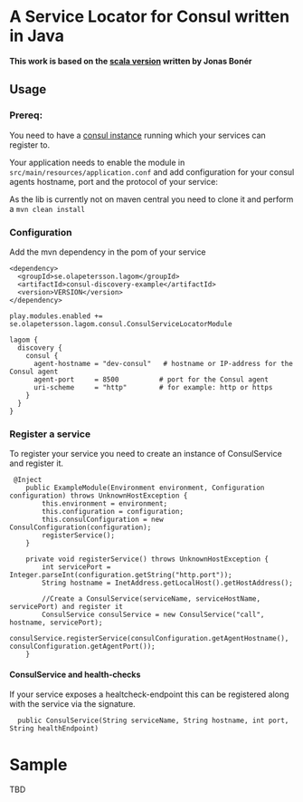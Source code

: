 # A Service Locator for Consul written in Java

**This work is based on the [scala version](https://raw.githubusercontent.com/jboner/lagom-service-locator-consul) written by Jonas Bonér**

## Usage

### Prereq:
You need to have a [consul instance](https://www.consul.io/) running which your services can register to.  

Your application needs to enable the module in `src/main/resources/application.conf` and add 
configuration for your consul agents hostname, port and the protocol of your service:

As the lib is currently not on maven central you need to clone it and perform a `mvn clean install`

### Configuration

Add the mvn dependency in the pom of your service

```
<dependency>
  <groupId>se.olapetersson.lagom</groupId>
  <artifactId>consul-discovery-example</artifactId>
  <version>VERSION</version>
</dependency>
```

```
play.modules.enabled += se.olapetersson.lagom.consul.ConsulServiceLocatorModule

lagom {
  discovery {
    consul {
      agent-hostname = "dev-consul"   # hostname or IP-address for the Consul agent
      agent-port     = 8500          # port for the Consul agent
      uri-scheme     = "http"        # for example: http or https
    }
  }
}
```

### Register a service

To register your service you need to create an instance of ConsulService and register it.

```
 @Inject
    public ExampleModule(Environment environment, Configuration configuration) throws UnknownHostException {
        this.environment = environment;
        this.configuration = configuration;
        this.consulConfiguration = new ConsulConfiguration(configuration);
        registerService();
    }

    private void registerService() throws UnknownHostException {
        int servicePort = Integer.parseInt(configuration.getString("http.port"));
        String hostname = InetAddress.getLocalHost().getHostAddress();
        
        //Create a ConsulService(serviceName, serviceHostName, servicePort) and register it
        ConsulService consulService = new ConsulService("call", hostname, servicePort);
        consulService.registerService(consulConfiguration.getAgentHostname(), consulConfiguration.getAgentPort());
    }
```    

#### ConsulService and health-checks

If your service exposes a healtcheck-endpoint this can be registered along with the service via the signature.

```
  public ConsulService(String serviceName, String hostname, int port, String healthEndpoint)
```

# Sample 
TBD